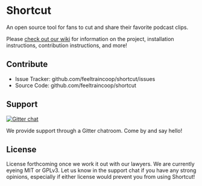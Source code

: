 Shortcut
========

An open source tool for fans to cut and share their favorite podcast clips.

Please [check out our wiki](https://github.com/FeelTrainCoop/shortcut/wiki) for information on the project, installation instructions, contribution instructions, and more!

Contribute
----------

- Issue Tracker: github.com/feeltraincoop/shortcut/issues
- Source Code: github.com/feeltraincoop/shortcut

Support
-------

[![Gitter chat](https://badges.gitter.im/gitterHQ/gitter.png)](https://gitter.im/Shortcut-support/Lobby)

We provide support through a Gitter chatroom. Come by and say hello!

License
-------

License forthcoming once we work it out with our lawyers. We are currently eyeing MIT or GPLv3. Let us know in the support chat if you have any strong opinions, especially if either license would prevent you from using Shortcut!
